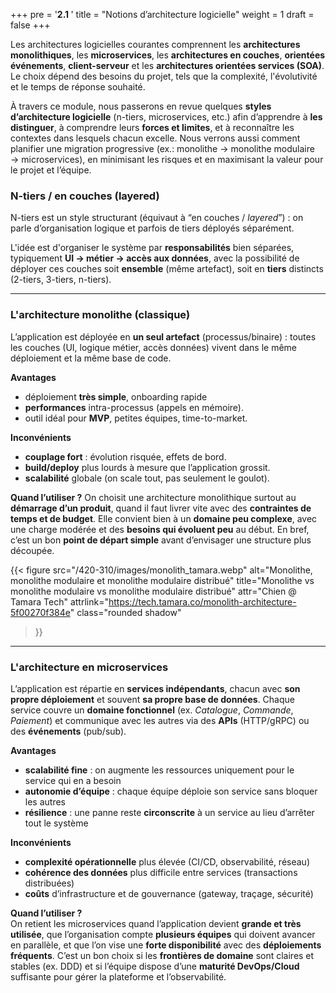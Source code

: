 +++
pre = '<b>2.1 </b>'
title = "Notions d’architecture logicielle"
weight = 1
draft = false 
+++

Les architectures logicielles courantes comprennent les **architectures monolithiques**, les **microservices**, les **architectures en couches**, **orientées événements**, **client-serveur** et les **architectures orientées services (SOA)**. Le choix dépend des besoins du projet, tels que la complexité, l'évolutivité et le temps de réponse souhaité. 

À travers ce module, nous passerons en revue quelques **styles d’architecture logicielle** (n-tiers, microservices, etc.) afin d’apprendre à **les distinguer**, à comprendre leurs **forces et limites**, et à reconnaître les contextes dans lesquels chacun excelle. Nous verrons aussi comment planifier une migration progressive (ex.: monolithe → monolithe modulaire → microservices), en minimisant les risques et en maximisant la valeur pour le projet et l’équipe.

### N-tiers / en couches (layered)
N-tiers est un style structurant (équivaut à “en couches / *layered*”) : on parle d’organisation logique et parfois de tiers déployés séparément.

L'idée est d'organiser le système par **responsabilités** bien séparées, typiquement **UI → métier → accès aux données**, avec la possibilité de déployer ces couches soit **ensemble** (même artefact), soit en **tiers** distincts (2-tiers, 3-tiers, n-tiers).

---

### L'architecture monolithe (classique)
L’application est déployée en **un seul artefact** (processus/binaire) : toutes les couches (UI, logique métier, accès données) vivent dans le même déploiement et la même base de code.

**Avantages**
- déploiement **très simple**, onboarding rapide
- **performances** intra-processus (appels en mémoire).
- outil idéal pour **MVP**, petites équipes, time-to-market.

**Inconvénients**
- **couplage fort** : évolution risquée, effets de bord.
- **build/deploy** plus lourds à mesure que l’application grossit.
- **scalabilité** globale (on scale tout, pas seulement le goulot).

**Quand l’utiliser ?**
On choisit une architecture monolithique surtout au **démarrage d’un produit**, quand il faut livrer vite avec des **contraintes de temps et de budget**. Elle convient bien à un **domaine peu complexe**, avec une charge modérée et des **besoins qui évoluent peu** au début. En bref, c’est un bon **point de départ simple** avant d’envisager une structure plus découpée.

<!-- ![Tree swing](/420-310/images/tree_swing.jpg) -->

{{< figure
    src="/420-310/images/monolith_tamara.webp"
    alt="Monolithe, monolithe modulaire et monolithe modulaire distribué"
    title="Monolithe vs monolithe modulaire vs monolithe modulaire distribué"
    attr="Chien @ Tamara Tech"
    attrlink="https://tech.tamara.co/monolith-architecture-5f00270f384e"
    class="rounded shadow"
>}}

---

### L'architecture en microservices
L’application est répartie en **services indépendants**, chacun avec **son propre déploiement** et souvent **sa propre base de données**. Chaque service couvre un **domaine fonctionnel** (ex. *Catalogue*, *Commande*, *Paiement*) et communique avec les autres via des **APIs** (HTTP/gRPC) ou des **événements** (pub/sub).

**Avantages**
- **scalabilité fine** : on augmente les ressources uniquement pour le service qui en a besoin
- **autonomie d’équipe** : chaque équipe déploie son service sans bloquer les autres
- **résilience** : une panne reste **circonscrite** à un service au lieu d’arrêter tout le système

**Inconvénients**
- **complexité opérationnelle** plus élevée (CI/CD, observabilité, réseau)
- **cohérence des données** plus difficile entre services (transactions distribuées)
- **coûts** d’infrastructure et de gouvernance (gateway, traçage, sécurité)

**Quand l’utiliser ?**  
On retient les microservices quand l’application devient **grande et très utilisée**, que l’organisation compte **plusieurs équipes** qui doivent avancer en parallèle, et que l’on vise une **forte disponibilité** avec des **déploiements fréquents**. C’est un bon choix si les **frontières de domaine** sont claires et stables (ex. DDD) et si l’équipe dispose d’une **maturité DevOps/Cloud** suffisante pour gérer la plateforme et l’observabilité.

<!-- **Bonnes pratiques**
- Définir des **frontières fonctionnelles** claires (bounded contexts) et des **contrats d’API** stables.
- Préférer la **communication asynchrone** (événements) quand c’est possible ; utiliser des **sagas/outbox** pour la cohérence.
- Mettre en place **observabilité** et **automatisation** (logs corrélés, métriques, traces, CI/CD) **avant** de multiplier les services.
- Éviter les **nanoservices** (services trop petits) qui coûtent cher pour peu de valeur. -->
